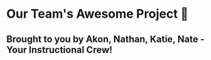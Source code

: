 # Our Team's Awesome Project 🚀
## Brought to you by Akon, Nathan, Katie, Nate - Your Instructional Crew!